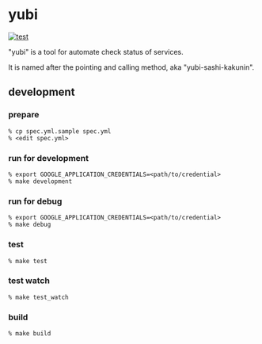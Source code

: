 # yubi

[![test](https://github.com/yukihir0/yubi/workflows/test/badge.svg)](https://github.com/yukihir0/yubi/actions?query=workflow%3Atest)

"yubi" is a tool for automate check status of services.

It is named after the pointing and calling method, aka "yubi-sashi-kakunin".

## development

### prepare

```
% cp spec.yml.sample spec.yml
% <edit spec.yml>
```

### run for development

```
% export GOOGLE_APPLICATION_CREDENTIALS=<path/to/credential>
% make development
```

### run for debug

```
% export GOOGLE_APPLICATION_CREDENTIALS=<path/to/credential>
% make debug
```

### test

```
% make test
```

### test watch

```
% make test_watch
```

### build

```
% make build
```
